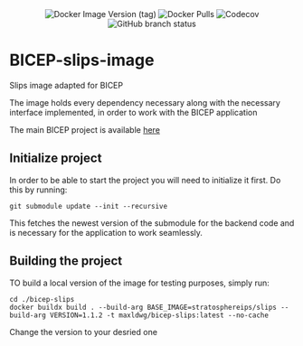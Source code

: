 <div align="center">
<img alt="Docker Image Version (tag)" src="https://img.shields.io/docker/v/maxldwg/bicep-slips/latest?style=for-the-badge&logo=docker&label=Latest%20Version&link=https%3A%2F%2Fhub.docker.com%2Fr%2Fmaxldwg%2Fbicep-slips">
<img alt="Docker Pulls" src="https://img.shields.io/docker/pulls/maxldwg/bicep-slips?style=for-the-badge&logo=docker&logoColor=blue&link=https%3A%2F%2Fhub.docker.com%2Fr%2Fmaxldwg%2Fbicep-slips">
<img alt="Codecov" src="https://img.shields.io/codecov/c/github/maldwg/BICEP-slips-image?style=for-the-badge">
<img alt="GitHub branch status" src="https://img.shields.io/github/checks-status/maldwg/BICEP-slips-image/main?style=for-the-badge&label=Tests">
<br>

</div>

# BICEP-slips-image
Slips image adapted for BICEP 


The image holds every dependency necessary along with the necessary interface implemented, in order to work with the BICEP application

The main BICEP project is available [here](https://github.com/maldwg/BICEP/tree/main)

## Initialize project

In order to be able to start the project you will need to initialize it first. Do this by running:

```
git submodule update --init --recursive
```
This fetches the newest version of the submodule for the backend code and is necessary for the application to work seamlessly.


## Building the project
TO build a local version of the image for testing purposes, simply run:
``` 
cd ./bicep-slips
docker buildx build . --build-arg BASE_IMAGE=stratosphereips/slips --build-arg VERSION=1.1.2 -t maxldwg/bicep-slips:latest --no-cache
```
Change the version to your desried one